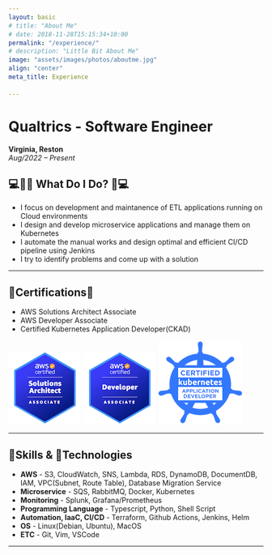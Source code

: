 ```yaml
---
layout: basic
# title: "About Me"
# date: 2018-11-28T15:15:34+10:00
permalink: "/experience/"
# description: "Little Bit About Me"
image: "assets/images/photos/aboutme.jpg"
align: "center"
meta_title: Experience

---
```


# Qualtrics - Software Engineer

**Virginia, Reston**  
*Aug/2022 – Present*  

## 💻🧑‍💼 What Do I Do? 🧑💻

- I focus on development and maintanence of ETL applications running on Cloud environments
- I design and develop microservice applications and manage them on Kubernetes
- I automate the manual works and design optimal and efficient CI/CD pipeline using Jenkins
- I try to identify problems and come up with a solution

---

## 🏅Certifications🏅

- AWS Solutions Architect Associate
- AWS Developer Associate
- Certified Kubernetes Application Developer(CKAD)

![AWS Solutions Architect Associate](/assets/images/certifications/aws-solutions-architect-associate.png)
![AWS Developer Associate](/assets/images/certifications/aws-developer-associate.png)
![Certified Kubernetes Application Developer (CKAD)](/assets/images/certifications/ckad.png)

---

## 🔨Skills & 🤖Technologies

- **AWS** - S3, CloudWatch, SNS, Lambda, RDS, DynamoDB, DocumentDB, IAM, VPC(Subnet, Route Table), Database Migration Service
- **Microservice** -  SQS, RabbitMQ, Docker, Kubernetes
- **Monitoring** - Splunk, Grafana/Prometheus
- **Programming Language** - Typescript, Python, Shell Script
- **Automation, IaaC, CI/CD** - Terraform, Github Actions, Jenkins, Helm
- **OS** - Linux(Debian, Ubuntu), MacOS
- **ETC** - Git, Vim, VSCode

---




<!-- # Creating Modern Websites

Web design encompasses many different skills and disciplines in the production and maintenance of websites.

Often many individuals will work in teams covering different aspects of the design process, although some designers will cover them all. Web design partially overlaps web engineering in the broader scope of web development.

## What is Web Design?

User experience is about how a user interacts with, and experiences, a particular product, system or service. As a UX designer, you should consider the Why, What and How of product use.

{% include framework/shortcodes/figure.html src="assets/images/photos/content-1.webp" title="Steve Francia" caption="Designing in Figma" alt="Photo of designing a website in Figma" link="https://figma.com" target="\_blank" %}

## Front-end Development

The What addresses the things people can do with a product—its functionality. Finally, the How relates to the design of functionality in an accessible and aesthetically pleasant way. UX designers start with the Why before determining the What and then, finally, the How in order to create products that users can form meaningful experiences with. In software designs, you will need to ensure the product’s “substance” comes through an existing device and offers a seamless, fluid experience.

> As a UX designer, you should consider the Why, What and How of product use.

Web designers are expected to have an awareness of usability and if their role involves creating markup then they are also expected to be up to date with web accessibility guidelines.

## Design Systems

A Design System is a set of interconnected patterns and shared practices coherently organized to aid in digital product design and development of products such as apps or websites.

{% include framework/shortcodes/youtube.html id='2M6dJ2Uynhg' %}

## Process

There are two primary jobs involved in creating a website: the web designer and web developer, who often work closely together on a website. The web designers are responsible for the visual aspect, which includes the layout, coloring and typography of a web page.

- User experience research
- Visual design and illustration
- Programming and coding

![Design In Figma]({{ "/assets/images/photos/content-2.webp" | relative_url }})

Web designers will also have a working knowledge of markup languages such as HTML and CSS, although the extent of their knowledge will differ from one web designer to another. -->